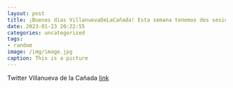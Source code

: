 ```yaml
---
layout: post
title: ¡Buenos días VillanuevaDeLaCañada! Esta semana tenemos dos sesiones del cuentacuentos “Aprendiendo a volar” de Juan Villén 📖...
date: 2023-01-23 20:22:55
categories: uncategorized
tags:
- random
image: /img/image.jpg
caption: This is a picture
---
```

Twitter Villanueva de la Cañada [link](https://twitter.com/AytoVDLCanada/status/1617445300993462274)
